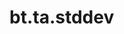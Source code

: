 <div itemscope itemtype="http://developers.google.com/ReferenceObject">
<meta itemprop="name" content="bt.ta.stddev" />
<meta itemprop="path" content="Stable" />
</div>

# bt.ta.stddev

<!-- Insert buttons and diff -->

<table class="tfo-notebook-buttons tfo-api nocontent" align="left">

</table>





<pre class="devsite-click-to-copy prettyprint lang-py tfo-signature-link">
<code>bt.ta.stddev(
    *args, **kwargs
) -> np.array
</code></pre>



<!-- Placeholder for "Used in" -->
